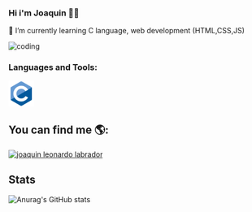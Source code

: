 ### Hi i'm Joaquin 👋🏼 
🌱 I’m currently learning C language, web development (HTML,CSS,JS)


![coding](https://user-images.githubusercontent.com/86396736/130173618-d95d213f-76ff-48b8-b75f-2cd92a25f820.jpg)

<h3 align="left">Languages and Tools:</h3>
<p align="left"> <a href="https://www.linkedin.com/in/joaquin-leonardo-labrador-658346198/" target="_blank"> <img src="https://raw.githubusercontent.com/devicons/devicon/master/icons/c/c-original.svg" alt="c" width="50" height="50"/> </a> </p>


## You can find me 🌎:
<p align="left">
<a href="https://www.linkedin.com/in/joaquin-leonardo-labrador-658346198/" target="blank"><img align="center" src="https://raw.githubusercontent.com/rahuldkjain/github-profile-readme-generator/master/src/images/icons/Social/linked-in-alt.svg" alt="joaquin leonardo labrador" height="40" width="40" /></a>
</p>

## Stats
![Anurag's GitHub stats](https://github-readme-stats.vercel.app/api?username=joaquin-labrador&show_icons=true&theme=dracula)
